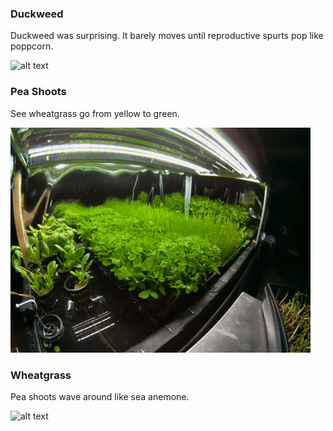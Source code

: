 
### Duckweed
Duckweed was surprising.  It barely moves until reproductive spurts pop like poppcorn.

![alt text](https://raw.githubusercontent.com/WillWelker/pi-temporal-camera/master/example-gifs/duckweed.gif "Duckweed")

### Pea Shoots
See wheatgrass go from yellow to green.

![alt text](https://raw.githubusercontent.com/WillWelker/pi-temporal-camera/master/example-gifs/pea-shoots.gif "Pea Shoots")

### Wheatgrass
Pea shoots wave around like sea anemone.

![alt text](https://raw.githubusercontent.com/WillWelker/pi-temporal-camera/master/example-gifs/wheatgrass.gif "Wheatgrass")

